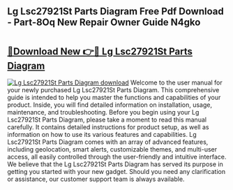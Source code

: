 ## Lg Lsc27921St Parts Diagram Free Pdf Download - Part-8Oq New Repair Owner Guide N4gko

# <h2><a href="http://dfnhs1s.blite.top/?on=Lg+Lsc27921St+Parts+Diagram">🔗Download New 👉🔴 Lg Lsc27921St Parts Diagram</a></h2>

[![Lg Lsc27921St Parts Diagram download](https://i.imgur.com/lujVjoI.png)](http://dfnhs1s.blite.top/?on=Lg+Lsc27921St+Parts+Diagram)
Welcome to the user manual for your newly purchased Lg Lsc27921St Parts Diagram. This comprehensive guide is intended to help you master the functions and capabilities of your product. Inside, you will find detailed information on installation, usage, maintenance, and troubleshooting. Before you begin using your Lg Lsc27921St Parts Diagram, please take a moment to read this manual carefully. It contains detailed instructions for product setup, as well as information on how to use its various features and capabilities. Lg Lsc27921St Parts Diagram comes with an array of advanced features, including geolocation, smart alerts, customizable themes, and multi-user access, all easily controlled through the user-friendly and intuitive interface. We believe that the Lg Lsc27921St Parts Diagram has served its purpose in getting you started with your new gadget. Should you need any clarification or assistance, our customer support team is always available.
